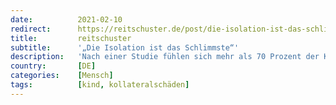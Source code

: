 ```yaml
---
date:          2021-02-10
redirect:      https://reitschuster.de/post/die-isolation-ist-das-schlimmste/
title:         reitschuster
subtitle:      '„Die Isolation ist das Schlimmste“'
description:   'Nach einer Studie fühlen sich mehr als 70 Prozent der Kinder und Jugendlichen durch die Coronakrise seelisch belastet. Der Pädagoge und Visualisierungstherapeut Maurice Janich schildert im Interview die dramatischen Folgen.'
country:       [DE]
categories:    [Mensch]
tags:          [kind, kollateralschäden]
---
```

